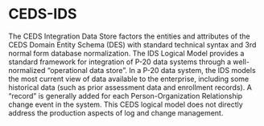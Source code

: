 # CEDS-IDS
The CEDS Integration Data Store factors the entities and attributes of the CEDS Domain Entity Schema (DES) with standard technical syntax and 3rd normal form database normalization. The IDS Logical Model provides a standard framework for integration of P-20 data systems through a well-normalized “operational data store”. In a P-20 data system, the IDS models the most current view of data available to the enterprise, including some historical data (such as prior assessment data and enrollment records). A “record” is generally added for each Person-Organization Relationship change event in the system. This CEDS logical model does not directly address the production aspects of log and change management.
